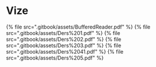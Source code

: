 # Vize

<!--Index-->

{% file src=".gitbook/assets/BufferedReader.pdf" %}
{% file src=".gitbook/assets/Ders%201.pdf" %}
{% file src=".gitbook/assets/Ders%202.pdf" %}
{% file src=".gitbook/assets/Ders%203.pdf" %}
{% file src=".gitbook/assets/Ders%2041.pdf" %}
{% file src=".gitbook/assets/Ders%205.pdf" %}

<!--Index-->
